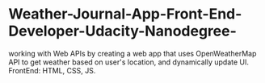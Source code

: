 # Weather-Journal-App-Front-End-Developer-Udacity-Nanodegree-
working with Web APIs by creating a web app that uses OpenWeatherMap API to get weather based on user's location, and dynamically update UI. FrontEnd: HTML, CSS, JS.

